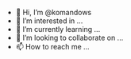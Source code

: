 - 👋 Hi, I’m @komandows
- 👀 I’m interested in ...
- 🌱 I’m currently learning ...
- 💞️ I’m looking to collaborate on ...
- 📫 How to reach me ...

<!---
komandows/komandows is a ✨ special ✨ repository because its `README.md` (this file) appears on your GitHub profile.
You can click the Preview link to take a look at your changes.
--->
